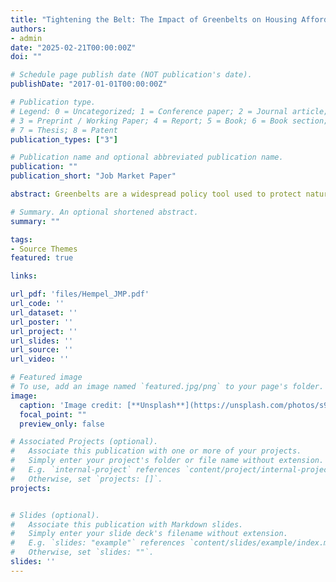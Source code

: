 ```yaml
---
title: "Tightening the Belt: The Impact of Greenbelts on Housing Affordability"
authors:
- admin
date: "2025-02-21T00:00:00Z"
doi: ""

# Schedule page publish date (NOT publication's date).
publishDate: "2017-01-01T00:00:00Z"

# Publication type.
# Legend: 0 = Uncategorized; 1 = Conference paper; 2 = Journal article;
# 3 = Preprint / Working Paper; 4 = Report; 5 = Book; 6 = Book section;
# 7 = Thesis; 8 = Patent
publication_types: ["3"]

# Publication name and optional abbreviated publication name.
publication: ""
publication_short: "Job Market Paper"

abstract: Greenbelts are a widespread policy tool used to protect natural spaces from urban sprawl. With rising housing costs in many metropolitan areas, numerous questions have been raised about the impact of greenbelts on housing markets. In this paper, I evaluate the impact that the introduction of the world's largest contiguous greenbelt, which was formed around Toronto in the early-2000s, had on housing prices across the region. To capture the key dynamics of a greenbelt, I develop an estimable model of the housing market with heterogeneous supply elasticities and a nested logit demand system. Using rich transaction and project-level data on housing prices and developments from 2000-2010, I estimate housing supply and demand curves separately, where I address the endogeneity of housing prices with instrumental variables. Using the estimated model, I find that the Greenbelt led to an average increase in housing costs of 2.9% by 2010. Although non-trivial (C\$600 a year in rent), this increase accounts for only 4% of the increase in prices during this period, suggesting that the Greenbelt does not explain much of the deterioration in housing affordability. Skyrocketing housing costs can instead be explained by the fact that strong housing demand within the urban footprint is met with highly inelastic housing supply.

# Summary. An optional shortened abstract.
summary: ""

tags:
- Source Themes
featured: true

links:

url_pdf: 'files/Hempel_JMP.pdf'
url_code: ''
url_dataset: ''
url_poster: ''
url_project: ''
url_slides: ''
url_source: ''
url_video: ''

# Featured image
# To use, add an image named `featured.jpg/png` to your page's folder. 
image:
  caption: 'Image credit: [**Unsplash**](https://unsplash.com/photos/s9CC2SKySJM)'
  focal_point: ""
  preview_only: false

# Associated Projects (optional).
#   Associate this publication with one or more of your projects.
#   Simply enter your project's folder or file name without extension.
#   E.g. `internal-project` references `content/project/internal-project/index.md`.
#   Otherwise, set `projects: []`.
projects:


# Slides (optional).
#   Associate this publication with Markdown slides.
#   Simply enter your slide deck's filename without extension.
#   E.g. `slides: "example"` references `content/slides/example/index.md`.
#   Otherwise, set `slides: ""`.
slides: ''
---
```

